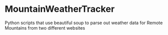 # MountainWeatherTracker
Python scripts that use beautiful soup to parse out weather data for Remote Mountains from two different websites
